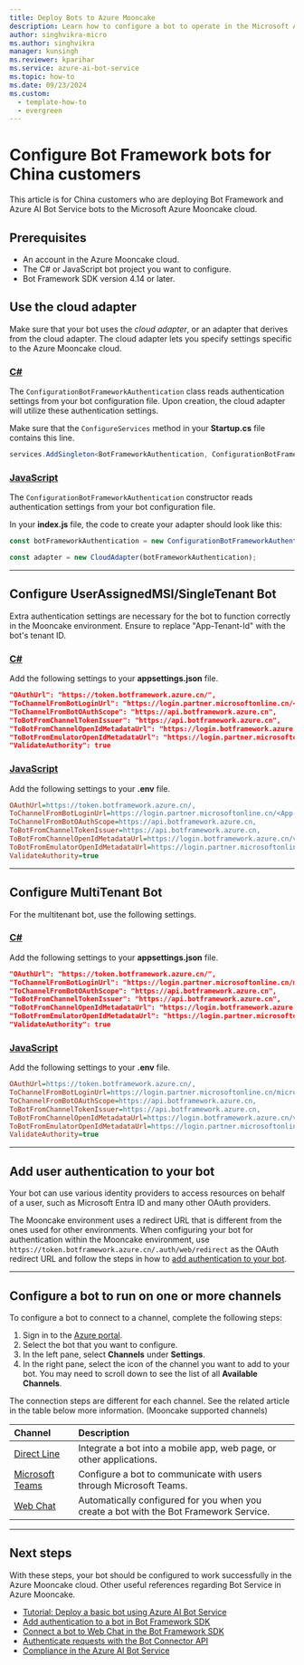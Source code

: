 ```yaml
---
title: Deploy Bots to Azure Mooncake
description: Learn how to configure a bot to operate in the Microsoft Azure Mooncake.
author: singhvikra-micro
ms.author: singhvikra
manager: kunsingh
ms.reviewer: kparihar
ms.service: azure-ai-bot-service
ms.topic: how-to
ms.date: 09/23/2024
ms.custom:
  - template-how-to
  - evergreen
---
```


# Configure Bot Framework bots for China customers

This article is for China customers who are deploying Bot Framework and Azure AI Bot Service bots to the Microsoft Azure Mooncake cloud.

## Prerequisites

- An account in the Azure Mooncake cloud.
- The C# or JavaScript bot project you want to configure.
- Bot Framework SDK version 4.14 or later.

## Use the cloud adapter

Make sure that your bot uses the _cloud adapter_, or an adapter that derives from the cloud adapter.
The cloud adapter lets you specify settings specific to the Azure Mooncake cloud.

### [C#](#tab/csharp)

The `ConfigurationBotFrameworkAuthentication` class reads authentication settings from your bot configuration file. Upon creation, the cloud adapter will utilize these authentication settings.

Make sure that the `ConfigureServices` method in your **Startup.cs** file contains this line.

```csharp
services.AddSingleton<BotFrameworkAuthentication, ConfigurationBotFrameworkAuthentication>();
```

### [JavaScript](#tab/javascript)

The `ConfigurationBotFrameworkAuthentication` constructor reads authentication settings from your bot configuration file.

In your **index.js** file, the code to create your adapter should look like this:

```javascript
const botFrameworkAuthentication = new ConfigurationBotFrameworkAuthentication(process.env);

const adapter = new CloudAdapter(botFrameworkAuthentication);
```

---

## Configure UserAssignedMSI/SingleTenant Bot

Extra authentication settings are necessary for the bot to function correctly in the Mooncake environment. Ensure to replace "App-Tenant-Id" with the bot's tenant ID.

### [C#](#tab/csharp)

Add the following settings to your **appsettings.json** file.

```json
"OAuthUrl": "https://token.botframework.azure.cn/", 
"ToChannelFromBotLoginUrl": "https://login.partner.microsoftonline.cn/<App-Tenant-Id>",
"ToChannelFromBotOAuthScope": "https://api.botframework.azure.cn",
"ToBotFromChannelTokenIssuer": "https://api.botframework.azure.cn",
"ToBotFromChannelOpenIdMetadataUrl": "https://login.botframework.azure.cn/v1/.well-known/openidconfiguration",
"ToBotFromEmulatorOpenIdMetadataUrl": "https://login.partner.microsoftonline.cn/a55a4d5b-9241-49b1-b4ff-befa8db00269/v2.0/.well-known/openid-configuration",
"ValidateAuthority": true
```

### [JavaScript](#tab/javascript)

Add the following settings to your **.env** file.

```ini
OAuthUrl=https://token.botframework.azure.cn/, 
ToChannelFromBotLoginUrl=https://login.partner.microsoftonline.cn/<App-Tenant-Id>,
ToChannelFromBotOAuthScope=https://api.botframework.azure.cn,
ToBotFromChannelTokenIssuer=https://api.botframework.azure.cn,
ToBotFromChannelOpenIdMetadataUrl=https://login.botframework.azure.cn/v1/.well-known/openidconfiguration,
ToBotFromEmulatorOpenIdMetadataUrl=https://login.partner.microsoftonline.cn/a55a4d5b-9241-49b1-b4ff-befa8db00269/v2.0/.well-known/openid-configuration,
ValidateAuthority=true
```

---

## Configure MultiTenant Bot

For the multitenant bot, use the following settings.

### [C#](#tab/csharp)

Add the following settings to your **appsettings.json** file.

```json
"OAuthUrl": "https://token.botframework.azure.cn/", 
"ToChannelFromBotLoginUrl": "https://login.partner.microsoftonline.cn/microsoftservices.partner.onmschina.cn",
"ToChannelFromBotOAuthScope": "https://api.botframework.azure.cn",
"ToBotFromChannelTokenIssuer": "https://api.botframework.azure.cn",
"ToBotFromChannelOpenIdMetadataUrl": "https://login.botframework.azure.cn/v1/.well-known/openidconfiguration",
"ToBotFromEmulatorOpenIdMetadataUrl": "https://login.partner.microsoftonline.cn/a55a4d5b-9241-49b1-b4ff-befa8db00269/v2.0/.well-known/openid-configuration",
"ValidateAuthority": true
```

### [JavaScript](#tab/javascript)

Add the following settings to your **.env** file.

```ini
OAuthUrl=https://token.botframework.azure.cn/, 
ToChannelFromBotLoginUrl=https://login.partner.microsoftonline.cn/microsoftservices.partner.onmschina.cn,
ToChannelFromBotOAuthScope=https://api.botframework.azure.cn,
ToBotFromChannelTokenIssuer=https://api.botframework.azure.cn,
ToBotFromChannelOpenIdMetadataUrl=https://login.botframework.azure.cn/v1/.well-known/openidconfiguration,
ToBotFromEmulatorOpenIdMetadataUrl=https://login.partner.microsoftonline.cn/a55a4d5b-9241-49b1-b4ff-befa8db00269/v2.0/.well-known/openid-configuration,
ValidateAuthority=true
```

--- 

## Add user authentication to your bot

Your bot can use various identity providers to access resources on behalf of a user, such as Microsoft Entra ID and many other OAuth providers.

The Mooncake environment uses a redirect URL that is different from the ones used for other environments.
When configuring your bot for authentication within the Mooncake environment, use `https://token.botframework.azure.cn/.auth/web/redirect` as the OAuth redirect URL and follow the steps in how to [add authentication to your bot](v4sdk/bot-builder-authentication.md).

---

## Configure a bot to run on one or more channels

To configure a bot to connect to a channel, complete the following steps:

1. Sign in to the [Azure portal](https://portal.azure.cn).
2. Select the bot that you want to configure.
3. In the left pane, select **Channels** under **Settings**.
4. In the right pane, select the icon of the channel you want to add to your bot. You may need to scroll down to see the list of all **Available Channels**.


The connection steps are different for each channel. See the related article in the table below more information. (Mooncake supported channels)


| Channel | Description |
|:-|:-|
| [Direct Line](bot-service-channel-directline.md) | Integrate a bot into a mobile app, web page, or other applications. |
| [Microsoft Teams](channel-connect-teams.md) | Configure a bot to communicate with users through Microsoft Teams. |
| [Web Chat](bot-service-channel-connect-webchat.md) | Automatically configured for you when you create a bot with the Bot Framework Service. |

---

## Next steps

With these steps, your bot should be configured to work successfully in the Azure Mooncake cloud. Other useful references regarding Bot Service in Azure Mooncake.

- [Tutorial: Deploy a basic bot using Azure AI Bot Service](tutorial-publish-a-bot.md)
- [Add authentication to a bot in Bot Framework SDK](v4sdk/bot-builder-authentication.md)
- [Connect a bot to Web Chat in the Bot Framework SDK](bot-service-channel-connect-webchat.md)
- [Authenticate requests with the Bot Connector API](rest-api/bot-framework-rest-connector-authentication.md)
- [Compliance in the Azure AI Bot Service](bot-service-compliance.md)
